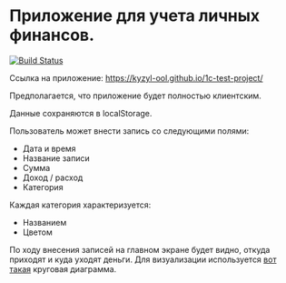 # Приложение для учета личных финансов.

[![Build Status](https://travis-ci.com/Kyzyl-ool/1c-test-project.svg?branch=master)](https://travis-ci.com/Kyzyl-ool/1c-test-project)

Ссылка на приложение: https://kyzyl-ool.github.io/1c-test-project/

Предполагается, что приложение будет полностью клиентским.

Данные сохраняются в localStorage.

Пользователь может внести запись со следующими полями:
 - Дата и время
 - Название записи
 - Сумма
 - Доход / расход
 - Категория

Каждая категория характеризуется:
 - Названием
 - Цветом
 
По ходу внесения записей на главном экране будет видно, откуда приходят и куда уходят деньги.
Для визуализации используется [вот такая](https://www.amcharts.com/demos/sunburst-chart/) круговая диаграмма.
